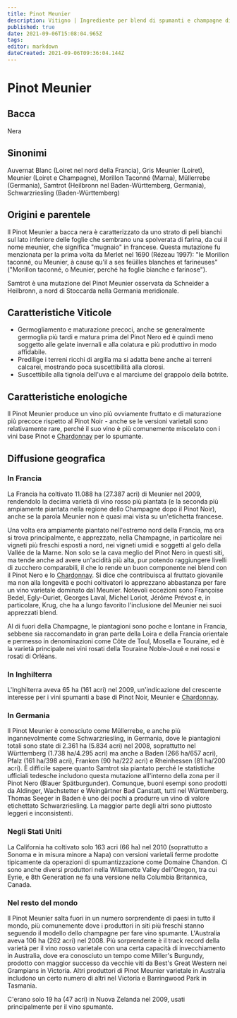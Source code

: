 ```yaml
---
title: Pinot Meunier
description: Vitigno | Ingrediente per blend di spumanti e champagne di alta qualità
published: true
date: 2021-09-06T15:08:04.965Z
tags: 
editor: markdown
dateCreated: 2021-09-06T09:36:04.144Z
---
```


# Pinot Meunier

## Bacca
Nera

## Sinonimi
Auvernat Blanc (Loiret nel nord della Francia), Gris Meunier (Loiret), Meunier (Loiret e Champagne), Morillon Taconné (Marna), Müllerrebe (Germania), Samtrot  (Heilbronn nel Baden-Württemberg, Germania), Schwarzriesling (Baden-Württemberg)

## Origini e parentele

Il Pinot Meunier a bacca nera è caratterizzato da uno strato di peli bianchi sul lato inferiore delle foglie che sembrano una spolverata di farina, da cui il nome meunier, che significa "mugnaio" in francese. Questa mutazione fu menzionata per la prima volta da Merlet nel 1690 (Rézeau 1997): "le Morillon taconné, ou Meunier, à cause qu'il a ses feüilles blanches et farineuses" ("Morillon taconné, o Meunier, perché ha foglie bianche e farinose").

Samtrot è una mutazione del Pinot Meunier osservata da Schneider a Heilbronn, a nord di Stoccarda nella Germania meridionale.

## Caratteristiche Viticole

- Germogliamento e maturazione precoci, anche se generalmente germoglia più tardi e matura prima del Pinot Nero ed è quindi meno soggetto alle gelate invernali e alla colatura e più produttivo in modo affidabile. 
- Predilige i terreni ricchi di argilla ma si adatta bene anche ai terreni calcarei, mostrando poca suscettibilità alla clorosi. 
- Suscettibile alla tignola dell'uva e al marciume del grappolo della botrite.

## Caratteristiche enologiche

Il Pinot Meunier produce un vino più ovviamente fruttato e di maturazione più precoce rispetto al Pinot Noir - anche se le versioni varietali sono relativamente rare, perché il suo vino è più comunemente miscelato con i vini base Pinot e [Chardonnay](/vitigni/Francia/chardonnay) per lo spumante.

## Diffusione geografica

### In Francia

La Francia ha coltivato 11.088 ha (27.387 acri) di Meunier nel 2009, rendendolo la decima varietà di vino rosso più piantata (e la seconda più ampiamente piantata nella regione dello Champagne dopo il Pinot Noir), anche se la parola Meunier non è quasi mai vista su un'etichetta francese.

Una volta era ampiamente piantato nell'estremo nord della Francia, ma ora si trova principalmente, e apprezzato, nella Champagne, in particolare nei vigneti più freschi esposti a nord, nei vigneti umidi e soggetti al gelo della Vallée de la Marne. Non solo se la cava meglio del Pinot Nero in questi siti, ma tende anche ad avere un'acidità più alta, pur potendo raggiungere livelli di zucchero comparabili, il che lo rende un buon componente nei blend con il Pinot Nero e lo [Chardonnay](/vitigni/Francia/chardonnay). Si dice che contribuisca al fruttato giovanile ma non alla longevità e pochi coltivatori lo apprezzano abbastanza per fare un vino varietale dominato dal Meunier. Notevoli eccezioni sono Françoise Bedel, Egly-Ouriet, Georges Laval, Michel Loriot, Jérôme Prévost e, in particolare, Krug, che ha a lungo favorito l'inclusione del Meunier nei suoi apprezzati blend.

Al di fuori della Champagne, le piantagioni sono poche e lontane in Francia, sebbene sia raccomandato in gran parte della Loira e della Francia orientale e permesso in denominazioni come Côte de Toul, Mosella e Touraine, ed è la varietà principale nei vini rosati della Touraine Noble-Joué e nei rossi e rosati di Orléans.

### In Inghilterra

L'Inghilterra aveva 65 ha (161 acri) nel 2009, un'indicazione del crescente interesse per i vini spumanti a base di Pinot Noir, Meunier e [Chardonnay](/vitigni/Francia/chardonnay).

### In Germania

Il Pinot Meunier è conosciuto come Müllerrebe, e anche più ingannevolmente come Schwarzriesling, in Germania, dove le piantagioni totali sono state di 2.361 ha (5.834 acri) nel 2008, soprattutto nel Württemberg (1.738 ha/4.295 acri) ma anche a Baden (266 ha/657 acri), Pfalz (161 ha/398 acri), Franken (90 ha/222 acri) e Rheinhessen (81 ha/200 acri). È difficile sapere quanto Samtrot sia piantato perché le statistiche ufficiali tedesche includono questa mutazione all'interno della zona per il Pinot Nero (Blauer Spätburgunder). Comunque, buoni esempi sono prodotti da Aldinger, Wachstetter e Weingärtner Bad Canstatt, tutti nel Württemberg. Thomas Seeger in Baden è uno dei pochi a produrre un vino di valore etichettato Schwarzriesling. La maggior parte degli altri sono piuttosto leggeri e inconsistenti.

### Negli Stati Uniti

La California ha coltivato solo 163 acri (66 ha) nel 2010 (soprattutto a Sonoma e in misura minore a Napa) con versioni varietali ferme prodotte tipicamente da operazioni di spumantizzazione come Domaine Chandon. Ci sono anche diversi produttori nella Willamette Valley dell'Oregon, tra cui Eyrie, e 8th Generation ne fa una versione nella Columbia Britannica, Canada.

### Nel resto del mondo

Il Pinot Meunier salta fuori in un numero sorprendente di paesi in tutto il mondo, più comunemente dove i produttori in siti più freschi stanno seguendo il modello dello champagne per fare vino spumante. L'Australia aveva 106 ha (262 acri) nel 2008. Più sorprendente è il track record della varietà per il vino rosso varietale con una certa capacità di invecchiamento in Australia, dove era conosciuto un tempo come Miller's Burgundy, prodotto con maggior successo da vecchie viti da Best's Great Western nei Grampians in Victoria. Altri produttori di Pinot Meunier varietale in Australia includono un certo numero di altri nel Victoria e Barringwood Park in Tasmania.

C'erano solo 19 ha (47 acri) in Nuova Zelanda nel 2009, usati principalmente per il vino spumante.